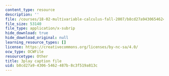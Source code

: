```yaml
---
content_type: resource
description: ''
file: /courses/18-02-multivariable-calculus-fall-2007/b8cd27a943065462487b8c3f519a813c_24v9onS9Kcg.srt
file_size: 53140
file_type: application/x-subrip
hide_download: true
hide_download_original: null
learning_resource_types: []
license: https://creativecommons.org/licenses/by-nc-sa/4.0/
ocw_type: OCWFile
resourcetype: Other
title: 3play caption file
uid: b8cd27a9-4306-5462-487b-8c3f519a813c
---
```

